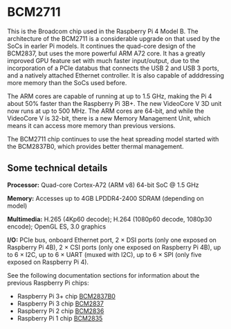 # BCM2711

This is the Broadcom chip used in the Raspberry Pi 4 Model B. The architecture of the BCM2711 is a considerable upgrade on that used by the SoCs in earler Pi models. It continues the quad-core design of the BCM2837, but uses the more powerful ARM A72 core. It has a greatly improved GPU feature set with much faster input/output, due to the incorporation of a PCIe databus that connects the USB 2 and USB 3 ports, and a natively attached Ethernet controller. It is also capable of adddressing more memory than the SoCs used before.

The ARM cores are capable of running at up to 1.5 GHz, making the Pi 4 about 50% faster than the Raspberry Pi 3B+. The new VideoCore V 3D unit now runs at up to 500 MHz. The ARM cores are 64-bit, and while the VideoCore V is 32-bit, there is a new Memory Management Unit, which means it can access more memory than previous versions.

The BCM2711 chip continues to use the heat spreading model started with the BCM2837B0, which provides better thermal management. 

## Some technical details

**Processor:**  Quad-core Cortex-A72 (ARM v8) 64-bit SoC @ 1.5 GHz

**Memory:** Accesses up to 4GB LPDDR4-2400 SDRAM (depending on model)

**Multimedia:** H.265 (4Kp60 decode); H.264 (1080p60 decode, 1080p30 encode); OpenGL ES, 3.0 graphics

**I/O:** PCIe bus, onboard Ethernet port, 2 × DSI ports (only one exposed on Raspberry Pi 4B), 2 × CSI ports (only one exposed on Raspberry Pi 4B), up to 6 × I2C, up to 6 × UART (muxed with I2C), up to 6 × SPI (only five exposed on Raspberry Pi 4).

See the following documentation sections for information about the previous Raspberry Pi chips:

* Raspberry Pi 3+ chip [BCM2837B0](../bcm2837bO/README.md)
* Raspberry Pi 3 chip [BCM2837](../bcm2837/README.md)
* Raspberry Pi 2 chip [BCM2836](../bcm2836/README.md)
* Raspberry Pi 1 chip [BCM2835](../bcm2835/README.md)

